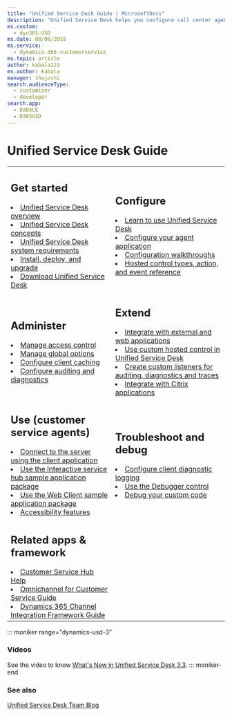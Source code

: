 ```yaml
---
title: "Unified Service Desk Guide | MicrosoftDocs"
description: "Unified Service Desk helps you configure call center agent applications that provide customer service agents with immediate and unified access to business critical customer information stored in your instance."
ms.custom: 
  - dyn365-USD
ms.date: 08/06/2018
ms.service: 
  - dynamics-365-customerservice
ms.topic: article
author: kabala123
ms.author: kabala
manager: shujoshi
search.audienceType: 
  - customizer
  - developer
search.app: 
  - D365CE
  - D365USD
---
```


# Unified Service Desk Guide

<table>
<tr>
<td>

<h2> Get started </h2>
<li><a href="admin/overview-unified-service-desk.md" data-raw-source="[Unified Service Desk overview](admin/overview-unified-service-desk.md)">Unified Service Desk overview</a></li>
<li><a href="understand-unified-service-desk-concepts.md" data-raw-source="[Unified Service Desk concepts](understand-unified-service-desk-concepts.md)">Unified Service Desk concepts</a></li>
<li><a href="admin/unified-service-desk-system-requirements.md" data-raw-source="[Unified Service Desk system requirements](admin/unified-service-desk-system-requirements.md)">Unified Service Desk system requirements</a></li>
<li><a href="admin/install-upgrade-deploy-unified-service-desk.md" data-raw-source="[Install, deploy, and upgrade](admin/install-upgrade-deploy-unified-service-desk.md)">Install, deploy, and upgrade</a></li>
<li><a href="download-unified-service-desk.md" data-raw-source="[Download Unified Service Desk](download-unified-service-desk.md)">Download Unified Service Desk</a></li>
</td>
<td>

<h2> Configure </h2>

<li><a href="learn-to-use-unified-service-desk.md" data-raw-source="[Learn to use Unified Service Desk](learn-to-use-unified-service-desk.md)">Learn to use Unified Service Desk</a></li>
<li><a href="get-started-configuring-agent-application.md" data-raw-source="[Configure your agent application](get-started-configuring-agent-application.md)">Configure your agent application</a></li>
<li><a href="unified-service-desk-configuration-walkthroughs.md" data-raw-source="[Configuration walkthroughs](unified-service-desk-configuration-walkthroughs.md)">Configuration walkthroughs</a></li>
<li><a href="hosted-control-types-action-event-reference.md" data-raw-source="[Hosted control types, action, and event reference](hosted-control-types-action-event-reference.md)">Hosted control types, action, and event reference</a></li>
</td>
</tr>
<tr>
<td>

<h2> Administer </h2>

<li><a href="admin/security-unified-service-desk.md" data-raw-source="[Manage access control](admin/security-unified-service-desk.md)">Manage access control</a></li>
<li><a href="admin/manage-options-unified-service-desk.md" data-raw-source="[Manage global options](admin/manage-options-unified-service-desk.md)">Manage global options</a></li>
<li><a href="admin/configure-client-caching-unified-service-desk.md" data-raw-source="[Configure client caching](admin/configure-client-caching-unified-service-desk.md)">Configure client caching</a></li>
<li><a href="admin/configure-auditing-diagnostics-unified-service-desk.md" data-raw-source="[Configure auditing and diagnostics](admin/configure-auditing-diagnostics-unified-service-desk.md)">Configure auditing and diagnostics</a></li>
</td>
<td>

<h2> Extend </h2>

<li><a href="integrate-external-applications-web-applications.md" data-raw-source="[Integrate with external and web applications](integrate-external-applications-web-applications.md)">Integrate with external and web applications</a></li>
<li><a href="use-custom-hosted-control-unified-service-desk.md" data-raw-source="[Use custom hosted control in Unified Service Desk](use-custom-hosted-control-unified-service-desk.md)">Use custom hosted control in Unified Service Desk</a></li>
<li><a href="create-custom-listeners-auditing-diagnostics-traces.md" data-raw-source="[Create custom listeners for auditing, diagnostics and traces](create-custom-listeners-auditing-diagnostics-traces.md)">Create custom listeners for auditing, diagnostics and traces</a></li>
<li><a href="integrate-citrix-applications.md" data-raw-source="[Integrate with Citrix applications](integrate-citrix-applications.md)">Integrate with Citrix applications</a></li>
</td>
</tr>
<tr>
<td>

<h2> Use (customer service agents) </h2>

<li><a href="admin/connect-dynamics-365-instance-using-unified-service-desk-client.md" data-raw-source="[Connect to the server using the client application](admin/connect-dynamics-365-instance-using-unified-service-desk-client.md)">Connect to the server using the client application</a></li>
<li><a href="admin/unified-service-desk-interactive-service-hub-package.md" data-raw-source="[Use the Interactive service hub sample application package](admin/unified-service-desk-interactive-service-hub-package.md)">Use the Interactive service hub sample application package</a></li>
<li><a href="admin/unified-service-desk-dynamics-365-web-client-package.md" data-raw-source="[Use the Web Client sample application package](admin/unified-service-desk-dynamics-365-web-client-package.md)">Use the Web Client sample application package</a></li>
<li><a href="admin/accessibility-unified-service-desk-microsoft-dynamics-365.md" data-raw-source="[Accessibility features](admin/accessibility-unified-service-desk-microsoft-dynamics-365.md)">Accessibility features</a></li>

</td>
<td>

<h2> Troubleshoot and debug</h2>

<li><a href="admin/configure-client-diagnostic-logging-unified-service-desk.md" data-raw-source="[Configure client diagnostic logging](admin/configure-client-diagnostic-logging-unified-service-desk.md)">Configure client diagnostic logging</a></li>
<li><a href="use-debugger-control-unified-service-desk.md" data-raw-source="[Use the Debugger control](use-debugger-control-unified-service-desk.md)">Use the Debugger control</a></li>
<li><a href="debug-custom-code-unified-service-desk.md" data-raw-source="[Debug your custom code](debug-custom-code-unified-service-desk.md)">Debug your custom code</a></li>
</td>
</tr>

<tr>
<td>
<h2>Related apps & framework</h2>

<li><a href="https://docs.microsoft.com/dynamics365/customer-service/help-hub" data-raw-source="[Customer Service Hub Help](https://docs.microsoft.com/dynamics365/customer-service/help-hub)">Customer Service Hub Help</a></li>
<li><a href="https://docs.microsoft.com/dynamics365/omnichannel/omnichannel-customer-service-guide" data-raw-source="[Omnichannel for Customer Service Guide](https://docs.microsoft.com/dynamics365/omnichannel/omnichannel-customer-service-guide)">Omnichannel for Customer Service Guide</a></li>
<li><a href="https://docs.microsoft.com/dynamics365/customer-service/channel-integration-framework/channel-integration-framework" data-raw-source="[Dynamics 365 Channel Integration Framework Guide](https://docs.microsoft.com/dynamics365/customer-service/channel-integration-framework/channel-integration-framework)">Dynamics 365 Channel Integration Framework Guide</a></li>

</td>
</tr>
</table>

::: moniker range="dynamics-usd-3"
### Videos

See the video to know [What's New in Unified Service Desk 3.3](https://go.microsoft.com/fwlink/?linkid=2008774).
::: moniker-end

### See also

 <a href="http://blogs.msdn.com/b/usd/" data-raw-source="[Unified Service Desk Team Blog](https://blogs.msdn.com/b/usd/)">Unified Service Desk Team Blog</a>
